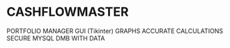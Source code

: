 # CASHFLOWMASTER
PORTFOLIO MANAGER 
GUI (Tikinter)
GRAPHS
ACCURATE CALCULATIONS
SECURE MYSQL DMB WITH DATA

